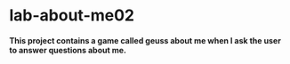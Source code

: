 # lab-about-me02
#### This project contains a game called geuss about me when I ask the user to answer questions about me.
